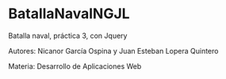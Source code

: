 # BatallaNavalNGJL
Batalla naval, práctica 3, con Jquery

Autores: Nicanor García Ospina y Juan Esteban Lopera Quintero

Materia: Desarrollo de Aplicaciones Web
